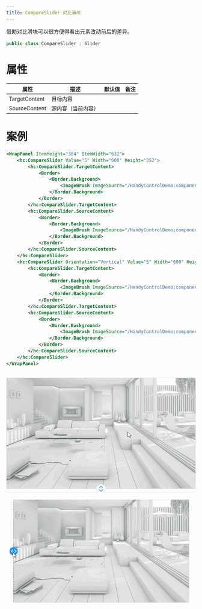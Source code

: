 ```yaml
---
title: CompareSlider 对比滑块
---
```


借助对比滑块可以很方便得看出元素改动前后的差异。

```cs
public class CompareSlider : Slider
```

# 属性

|属性|描述|默认值|备注|
|-|-|-|-|
|TargetContent|目标内容|||
|SourceContent|源内容（当前内容）||||

# 案例

```xml
<WrapPanel ItemHeight="384" ItemWidth="632">
    <hc:CompareSlider Value="5" Width="600" Height="352">
        <hc:CompareSlider.TargetContent>
            <Border>
                <Border.Background>
                    <ImageBrush ImageSource="/HandyControlDemo;component/Resources/Img/b1.jpg"/>
                </Border.Background>
            </Border>
        </hc:CompareSlider.TargetContent>
        <hc:CompareSlider.SourceContent>
            <Border>
                <Border.Background>
                    <ImageBrush ImageSource="/HandyControlDemo;component/Resources/Img/b2.jpg"/>
                </Border.Background>
            </Border>
        </hc:CompareSlider.SourceContent>
    </hc:CompareSlider>
    <hc:CompareSlider Orientation="Vertical" Value="5" Width="600" Height="352">
        <hc:CompareSlider.TargetContent>
            <Border>
                <Border.Background>
                    <ImageBrush ImageSource="/HandyControlDemo;component/Resources/Img/b1.jpg"/>
                </Border.Background>
            </Border>
        </hc:CompareSlider.TargetContent>
        <hc:CompareSlider.SourceContent>
            <Border>
                <Border.Background>
                    <ImageBrush ImageSource="/HandyControlDemo;component/Resources/Img/b2.jpg"/>
                </Border.Background>
            </Border>
        </hc:CompareSlider.SourceContent>
    </hc:CompareSlider>
</WrapPanel>
```

![CompareSlider](https://raw.githubusercontent.com/HandyOrg/HandyOrgResource/master/HandyControl/Resources/CompareSlider-v.gif)

![CompareSlider](https://raw.githubusercontent.com/HandyOrg/HandyOrgResource/master/HandyControl/Resources/CompareSlider-h.gif)